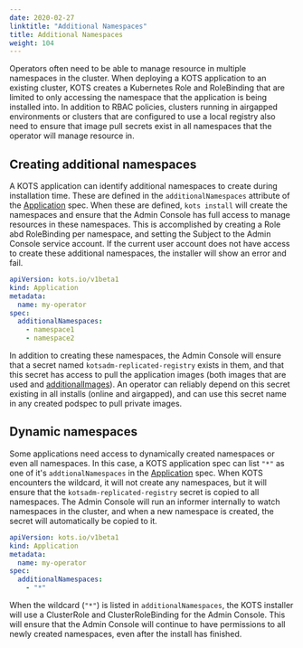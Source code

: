 ```yaml
---
date: 2020-02-27
linktitle: "Additional Namespaces"
title: Additional Namespaces
weight: 104
---
```


Operators often need to be able to manage resource in multiple namespaces in the cluster. 
When deploying a KOTS application to an existing cluster, KOTS creates a Kubernetes Role and RoleBinding that are limited to only accessing the namespace that the application is being installed into. 
In addition to RBAC policies, clusters running in airgapped environments or clusters that are configured to use a local registry also need to ensure that image pull secrets exist in all namespaces that the operator will manage resource in.

## Creating additional namespaces

A KOTS application can identify additional namespaces to create during installation time. 
These are defined in the `additionalNamespaces` attribute of the [Application](/reference/v1beta1/application/) spec. 
When these are defined, `kots install` will create the namespaces and ensure that the Admin Console has full access to manage resources in these namespaces. 
This is accomplished by creating a Role abd RoleBinding per namespace, and setting the Subject to the Admin Console service account. 
If the current user account does not have access to create these additional namespaces, the installer will show an error and fail.

```yaml
apiVersion: kots.io/v1beta1
kind: Application
metadata:
  name: my-operator
spec:
  additionalNamespaces:
    - namespace1
    - namespace2
```

In addition to creating these namespaces, the Admin Console will ensure that a secret named `kotsadm-replicated-registry` exists in them, and that this secret has access to pull the application images (both images that are used and [additionalImages](/vendor/operators/additional-images/)). 
An operator can reliably depend on this secret existing in all installs (online and airgapped), and can use this secret name in any created podspec to pull private images.

## Dynamic namespaces

Some applications need access to dynamically created namespaces or even all namespaces. 
In this case, a KOTS application spec can list `"*"` as one of it's `addtionalNamespaces` in the [Application](/reference/v1beta1/application/) spec. 
When KOTS encounters the wildcard, it will not create any namespaces, but it will ensure that the `kotsadm-replicated-registry` secret is copied to all namespaces. 
The Admin Console will run an informer internally to watch namespaces in the cluster, and when a new namespace is created, the secret will automatically be copied to it.

```yaml
apiVersion: kots.io/v1beta1
kind: Application
metadata:
  name: my-operator
spec:
  additionalNamespaces:
    - "*"
```

When the wildcard (`"*"`) is listed in `additionalNamespaces`, the KOTS installer will use a ClusterRole and ClusterRoleBinding for the Admin Console. 
This will ensure that the Admin Console will continue to have permissions to all newly created namespaces, even after the install has finished.

